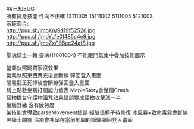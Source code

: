 ##已知BUG   
所有變身技能 性向不正確 13111005 15111002 5111005 5121003  
示範圖片:  
http://puu.sh/jmoXn/9d19f52526.jpg  
http://puu.sh/jmoYJ/e0f485c4e9.jpg  
http://puu.sh/jmoZx/158ec24af8.jpg  


聖魂騎士一轉 靈魂(11001004) 不能跟鬥氣集中疊加技能圖示  

營業執照踢買家沒效果  
營業執照東西賣完後會斷線 彈回登入畫面  
闇黑龍王死掉後會斷線彈回登入畫面  
騎上點數坐騎打開能力值表 MapleStory會整個Crash  
怪物擂台守護物詛咒效果錯誤變成怪物攻擊減一半  
坐騎野豬 沒有疲勞度  
某技能會導致parseMovement錯誤
經驗值椅子待修復
冰風暴+致命毒霧會斷線 
黑騎士闇靈 治癒會兆呈在當前地圖的斷線彈回登入畫面 
